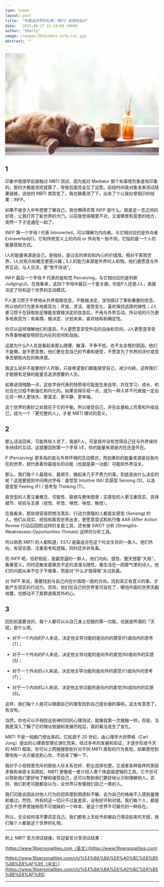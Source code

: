 ```yaml
---
type: human
layout: post
title:  "你是这世界的礼物：MBTI 给我的启示"
date:   2025-06-27 12:29:00 +0800
author: "Sherry"
image: /images/2025/mbti-infp-cat.jpg
abstract: ""
---
```


![cover](/images/2025/mbti-infp-cat.jpg)

## 1

印象中我很早前接触过 MBTI 测试，因为我对 Mediator 那个和事佬形象是有印象的。那时大概是测完就算了，导致后面完全忘了这茬。前段时间我对象发来测试结果链接，说他的 MBTI 类型变了。我也跟着测了下，出来了个让我似曾相识的结果：INFP。

如果不是步入中年想更了解自己，我也懒得去管 INFP 是什么。就是这一念之间的好奇，让我打开了新世界的大门。以前我觉得哪里不对，又或哪里有意思的地方，突然一下子连通在一起了。

INFP 第一个字母 I 代表 Introverted，可以理解为内向者。与它相对应的是外向者 Extraverted(E)。它和传统意义上的内向 or 外向有一些不同，它指的是一个人的能量获取方式。

I人的能量来源是自己，是独处，是过去的体验和内心的价值观。相对于客观世界，I人对观点和概念更感兴趣；E人的能力来源是外界的人和物。他们更愿意与外界互动，与人交流，更“憋不住话”。

INFP 最后一个字母 P 代表的是知觉 Perceiving，与它相对应的是判断 Judging(J)。在我看来，这四个字母中最后一个是关键。你是P人还是J人，直接决定了你和这个世界的互动模式。

P人更习惯于不停地从外界吸取信息，不敢做决定，深怕错过了某些重要的信息，所以他的行为更多地表现为：开放、灵活、接受变化、喜欢保持选择的弹性；J人更习惯于在获取到足够能支撑做决定的信息后，不再与外界互动。所以他的行为更多地表现为：有条理、做决定、计划未来、喜欢结构和确定性。

你可以这样理解他们的差异。P人更愿意享受外在的自由和空间，J人更愿意享受外界事物被安顿好后内在的空间和自由。

这就为什么P人总是看起来那么随便、散漫、不争不抢，也不太会卷的原因。他们不是懒，是不愿意卷。他们更在意自己的节奏和感受，不愿意为了外界的评价或竞争去牺牲内在的秩序感。

我这么说并不是要给P人开脱，只是希望我们都能接受自己、减少内耗，这样我们才能拥有足够的能量去追求想要的人生。

如果说得残酷一点，这些字母代表的特质很可能是生来自带，并在学习、成长、和社会化过程不断强化和内化的。如果说得乐观一点，成为一种人并不代表就一定会比另一种人更快乐、更富足、更平静、更幸福。

这个世界的美妙之处就在于它的平衡。所以接受自己，并在此基础上完善和升级自己，成为一个「更完整的人」，才是 MBTI 理论的意义。

## 2

那么话说回来。可能有些人说了，我是P人，可是我并没有觉得自己在与外界保持多持续的互动。这就要回到第一个字母 I/E，你的能量来源是内在还是外在。

P (Perceiving) 更多指的是与外界环境的互动模式，而如果你的能量来源是自我内在的世界，就代表着你最擅长的功能（也就是第一功能）可能和外界没关。

那么，我们每个人最擅长、最顺手、做起来几乎不费力的事，到底是由什么决定的呢？这就要提到中间两对字母：直觉型 Intuitive (N)/ 实感型 Sensing (S)，以及感受型 Feeling (F) / 思考型 Thinking (T)。

直觉型的人更注重概念、可能性、联想与整体图景；实感型的人更注重现实、具体细节、经验与五感（视觉、听觉、嗅觉、味觉、触觉）。

在我看来，那些很容易把想法落实、行动力很强的人都是实感型 (Sensing) 的人。他们从现实、经验和客观世界出发，更愿意尝试和执行像 AAR (After Action Review 行动后回顾)这样的复盘工具，还有像 SWOT 分析 (Strengths-Weaknesses-Opportunities-Threats) 这样的分析工具。

所以熟悉 MBTI 的人都知道，ESTJ 是最适合在这个社会生存的一类人。他们外向、有现实感、注重思考和逻辑，同时还井井有条。

而 INFP 呢，恰好相反，是最苦逼的一群人。他们内向、感性、整天想着“大局”，看重意义，同时还散发着飘忽不定的浪漫与随性，像生活在一团雾气里的诗人。他们的问题从来不在于不做事，而是对“什么才值得做”太过执着。

对 INFP 来说，需要找到与自己内在价值观一致的方向，找到真正有意义的事，才能产生现实的行动力。否则，他们在自己的世界里可自在了，哪怕外面的世界天翻地覆，也撼动不了那颗游离其外的心。

## 3

回到前面要说的，每个人都可以从自己身上挖掘的第一功能，也就是所谓的「天赋」是什么呢。

  - 对于一个内向的P人来说，决定他主导功能的是向内的感受(F)或向内的思考(T)；

  - 对于一个外向的P人来说，决定他主导功能的是向外的直觉(N)或向外的实感(S)；

  - 对于一个外向的J人来说，决定他主导功能的是向外的感受(F)或向外的思考(T)；

  - 对于一个内向的J人来说，决定他主导功能的是向内的直觉(N)或向内的实感(S)。

这样，我们每个人就可以根据自己的类型找到自己擅长做的事啦。这太有意思了，有没有。

当然，你也可以不相信这些神叨叨的心理测试，就像我第一次接触一样。但是，当我更深入了解了它的理论依据和发展历程后，我的看法发生了变化。

MBTI 不是一拍脑门想出来的。它起源于 20 世纪，由心理学大师荣格（Carl Jung）提出的心理类型理论演化而来，经过多年的发展和验证，才逐步形成今天的 MBTI 框架。你可以上网搜搜那些针对不同 MBTI 类型的行为表现，如果感觉到哪怕有一点点被说到心坎，不妨多了解一下。

相对于小视频里充斥的那些人际关系也好、职业选择也罢，又或者各种各样的家庭矛盾和亲密关系困扰，MBTI 更像是一套介绍人类个体底层逻辑的工具。它不仅可以帮助我们更好地了解和接受自己，还可以帮助我们更好地认识和理解他人。否则，我们到老可能都会以为，全世界只有像我们自己一类的人。

我们可能会因此对他人行为的迥异感到困惑和不解，会为自己的格格不入感到羞愧和难过。然而，所有的这一切只不过是差异，没有好坏和对错。我们每个人，都是这大千世界里独特而不可或缺的一个样本，是这个世界不可替代的一种存在。

所以，无论如何请不要否定自己。我们都有上天给予却被自己埋没起来的天赋，我们每个人都是这个世界的礼物。

---

附上 MBIT 官方测试链接，欢迎留言分享测试结果：

[https://www.16personalities.com（英文）](https://www.16personalities.com)

[https://www.16personalities.com/ch/%E4%BA%BA%E6%A0%BC%E6%B5%8B%E8%AF%95（中文）](https://www.16personalities.com/ch/%E4%BA%BA%E6%A0%BC%E6%B5%8B%E8%AF%95)

---